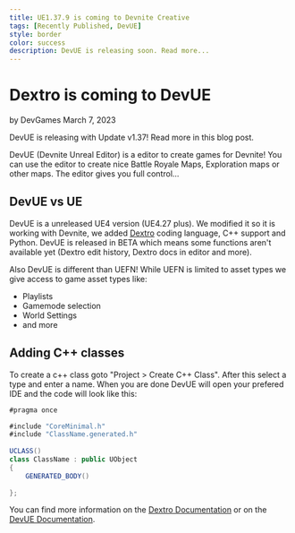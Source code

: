 ```yaml
---
title: UE1.37.9 is coming to Devnite Creative
tags: [Recently Published, DevUE]
style: border
color: success
description: DevUE is releasing soon. Read more...
---
```


# Dextro is coming to DevUE
by DevGames
March 7, 2023



DevUE is releasing with Update v1.37! Read more in this blog post.


DevUE (Devnite Unreal Editor) is a editor to create games for Devnite! You can use the editor to create nice Battle Royale Maps, Exploration maps or other maps. The editor gives you full control...



## DevUE vs UE
DevUE is a unreleased UE4 version (UE4.27 plus). We modified it so it is working with Devnite, we added [Dextro](https://dev.dgames.org/docs/dextro) coding language, C++ support and Python. DevUE is released in BETA which means some functions aren't available yet (Dextro edit history, Dextro docs in editor and more).


Also DevUE is different than UEFN! While UEFN is limited to asset types we give access to game asset types like:
- Playlists
- Gamemode selection
- World Settings
- and more



## Adding C++ classes
To create a c++ class goto "Project > Create C++ Class". After this select a type and enter a name. When you are done DevUE will open your prefered IDE and the code will look like this:
```csharp
#pragma once

#include "CoreMinimal.h"
#include "ClassName.generated.h"
  
UCLASS()
class ClassName : public UObject
{
	GENERATED_BODY()
	
};
```

You can find more information on the [Dextro Documentation](https://dev.dgames.org/docs/dextro) or on the [DevUE Documentation](https://dev.dgames.org/docs/devue/getting-started).
